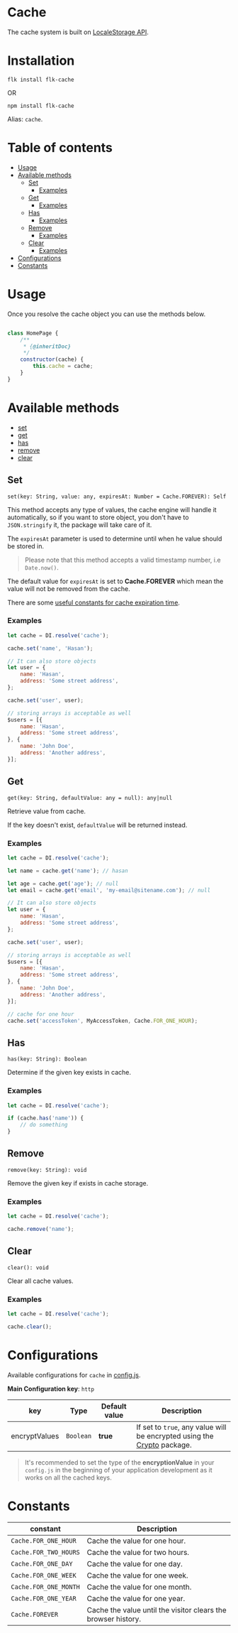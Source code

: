 # Cache
The cache system is built on [LocaleStorage API](https://developer.mozilla.org/en-US/docs/Web/API/Storage/LocalStorage).

# Installation
`flk install flk-cache`

OR 

`npm install flk-cache`

Alias: `cache`.

# Table of contents
- [Usage](#usage)
- [Available methods](#available-methods)
    - [Set](#set)
        - [Examples](#examples)
    - [Get](#get)
        - [Examples](#examples)
    - [Has](#has)
        - [Examples](#examples)
    - [Remove](#remove)
        - [Examples](#examples)
    - [Clear](#clear)
        - [Examples](#examples)
- [Configurations](#configurations)
- [Constants](#constants)


# Usage

Once you resolve the cache object you can use the methods below.

```javascript

class HomePage {
    /**
     * {@inheritDoc}
     */
    constructor(cache) {
        this.cache = cache;
    } 
}
```

# Available methods
- [set](#set)
- [get](#get)
- [has](#has)
- [remove](#remove)
- [clear](#clear)

## Set

`set(key: String, value: any, expiresAt: Number = Cache.FOREVER): Self`

This method accepts any type of values, the cache engine will handle it automatically, so if you want to store object, you don't have to `JSON.stringify` it, the package will take care of it.

The `expiresAt` parameter is used to determine until when he value should be stored in.

> Please note that this method accepts a valid timestamp number, i.e `Date.now()`.

The default value for `expiresAt` is set to **Cache.FOREVER** which mean the value will not be removed from the cache.

There are some [useful constants for cache expiration time](#constants).

### Examples

```javascript
let cache = DI.resolve('cache');

cache.set('name', 'Hasan');

// It can also store objects
let user = {
    name: 'Hasan',
    address: 'Some street address',
};

cache.set('user', user);

// storing arrays is acceptable as well
$users = [{
    name: 'Hasan',
    address: 'Some street address',
}, {
    name: 'John Doe',
    address: 'Another address',
}];
```

## Get

`get(key: String, defaultValue: any = null): any|null`

Retrieve value from cache.

If the key doesn't exist, `defaultValue` will be returned instead.

### Examples

```javascript
let cache = DI.resolve('cache');

let name = cache.get('name'); // hasan

let age = cache.get('age'); // null
let email = cache.get('email', 'my-email@sitename.com'); // null

// It can also store objects
let user = {
    name: 'Hasan',
    address: 'Some street address',
};

cache.set('user', user);

// storing arrays is acceptable as well
$users = [{
    name: 'Hasan',
    address: 'Some street address',
}, {
    name: 'John Doe',
    address: 'Another address',
}];

// cache for one hour
cache.set('accessToken', MyAccessToken, Cache.FOR_ONE_HOUR);
```

## Has

`has(key: String): Boolean`

Determine if the given key exists in cache.

### Examples

```javascript
let cache = DI.resolve('cache');

if (cache.has('name')) {
    // do something
}
```

## Remove

`remove(key: String): void`

Remove the given key if exists in cache storage.

### Examples

```javascript
let cache = DI.resolve('cache');

cache.remove('name');

```

## Clear

`clear(): void`

Clear all cache values.

### Examples

```javascript
let cache = DI.resolve('cache');

cache.clear();
```

# Configurations
Available configurations for `cache` in [config.js](./../config-js.md).

**Main Configuration key**: `http`

| key           | Type      | Default value | Description                                                                            |
| ------------- | --------- | ------------- | -------------------------------------------------------------------------------------- |
| encryptValues | `Boolean` | **true**      | If set to `true`, any value will be encrypted using the [Crypto](./crypto.md) package. |

> It's recommended to set the type of the **encryptionValue** in your `config.js` in the beginning of your application development as it works on all the cached keys.

# Constants

| constant              | Description                                                   |
| --------------------- | ------------------------------------------------------------- |
| `Cache.FOR_ONE_HOUR`  | Cache the value for one hour.                                 |
| `Cache.FOR_TWO_HOURS` | Cache the value for two hours.                                |
| `Cache.FOR_ONE_DAY`   | Cache the value for one day.                                  |
| `Cache.FOR_ONE_WEEK`  | Cache the value for one week.                                 |
| `Cache.FOR_ONE_MONTH` | Cache the value for one month.                                |
| `Cache.FOR_ONE_YEAR`  | Cache the value for one year.                                 |
| `Cache.FOREVER`       | Cache the value until the visitor clears the browser history. |